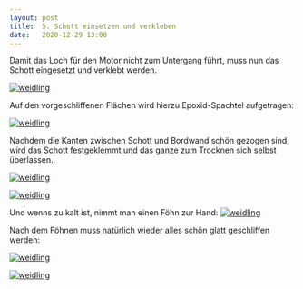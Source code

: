 ```yaml
---
layout: post
title:  5. Schott einsetzen und verkleben
date:   2020-12-29 13:00
---
```


Damit das Loch für den Motor nicht zum Untergang führt, muss nun das Schott eingesetzt und verklebt werden.

[![weidling](/img/loch-spachteln1.jpg)](/img/loch-spachteln1.jpg)

Auf den vorgeschliffenen Flächen wird hierzu Epoxid-Spachtel aufgetragen:

[![weidling](/img/loch-spachteln2.jpg)](/img/loch-spachteln2.jpg)

Nachdem die Kanten zwischen Schott und Bordwand schön gezogen sind, wird das Schott festgeklemmt und das ganze zum Trocknen sich selbst überlassen.

[![weidling](/img/loch-spachteln3.jpg)](/img/loch-spachteln3.jpg)

[![weidling](/img/loch-spachteln4.jpg)](/img/loch-spachteln4.jpg)

Und wenns zu kalt ist, nimmt man einen Föhn zur Hand:
[![weidling](/img/loch-spachteln5.jpg)](/img/loch-spachteln5.jpg)


Nach dem Föhnen muss natürlich wieder alles schön glatt geschliffen werden:

[![weidling](/img/loch-schleifen1.jpg)](/img/loch-schleifen1.jpg)

[![weidling](/img/loch-schleifen2.jpg)](/img/loch-schleifen2.jpg)



